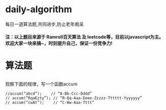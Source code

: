 # daily-algorithm
每日一道算法题,共同进步,防止老年痴呆 

#### 注：以上题目来源于 Ramroll百天算法 及 leetcode等，目前以javascript为主。欢迎大家一块来搞~，时刻提升自己，保证一份竞争力!
# 算法题


## 
观察下面的规律，写一个函数accum
```
//accum(“abcd”);    // “A-Bb-Ccc-Dddd”
// accum(“RqaEzty”); // “R-Qq-Aaa-Eeee-Zzzzz-Tttttt-Yyyyyyy”
// accum(“cwAt”);    // “C-Ww-Aaa-Tttt”
```


